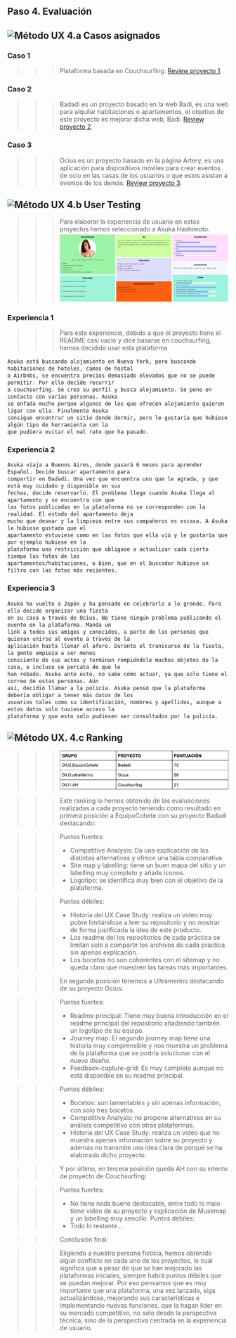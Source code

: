 ## Paso 4. Evaluación 


![Método UX](../img/ABtesting.png) 4.a Casos asignados
----

### Caso 1

>>> Plataforma basada en Couchsurfing.
[Review proyecto 1](./DIU1.AH_review.xls).


### Caso 2

>>> Badadi es un proyecto basado en la web Badi, es una web para alquilar habitaciones o apartamentos, el objetivo de este proyecto es mejorar dicha web, Badi.
[Review proyecto 2](./DIU2.EquipoCohete_review.xls).

### Caso 3

>>> Ocius es un proyecto basado en la página Artery, es una aplicación para dispositivos móviles para crear eventos de ocio en las casas de los usuarios o que estos asistan a eventos de los demás.
[Review proyecto 3](./DIU3.ultramerino_review.xls).

![Método UX](../img/usability-testing.png) 4.b User Testing
----

>>> Para elaborar la experiencia de usuario en estos proyectos hemos seleccionado a Asuka Hashimoto.
![Asuka](../P1/asuka_hashimoto.png)

### Experiencia 1
>>> Para esta  experiencia, debido a que el proyecto tiene el README casi vacío y dice basarse en couchsurfing, hemos decidido usar esta plataforma
`````
Asuka está buscando alojamiento en Nueva York, pero buscando habitaciones de hoteles, camas de hostal 
o Airbnbs, se encuentra precios demasiado elevados que no se puede permitir. Por ello decide recurrir 
a couchsurfing. Se crea su perfil y busca alojamiento. Se pone en contacto con varias personas. Asuka 
se enfada mucho porque algunos de los que ofrecen alojamiento quieren ligar con ella. Finalmente Asuka 
consigue encontrar un sitio donde dormir, pero le gustaría que hubiese algún tipo de herramienta con la 
que pudiera evitar el mal rato que ha pasado.
`````

### Experiencia 2
`````
Asuka viaja a Buenos Aires, donde pasará 6 meses para aprender Español. Decide buscar apartamento para 
compartir en Badadi. Una vez que encuentra uno que le agrada, y que está muy cuidado y disponible en sus 
fechas, decide reservarlo. El problema llega cuando Asuka llega al apartamento y se encuentra con que 
las fotos publicadas en la plataforma no se corresponden con la realidad. El estado del apartamento deja 
mucho que desear y la limpieza entre sus compañeros es escasa. A Asuka le hubiese gustado que el 
apartamento estuviese como en las fotos que ella vió y le gustaría que por ejemplo hubiese en la 
plataforma una restricción que obligase a actualizar cada cierto tiempo las fotos de los 
apartamentos/habitaciones, o bien, que en el buscador hubiese un filtro con las fotos más recientes.
`````

### Experiencia 3
`````
Asuka ha vuelto a Japón y ha pensado en celebrarlo a lo grande. Para ello decide organizar una fiesta 
en su casa a través de Ocius. No tiene ningún problema publicando el evento en la plataforma. Manda un 
link a todos sus amigos y conocidos, a parte de las personas que quieran unirse al evento a través de la 
aplicación hasta llenar el aforo. Durante el transcurso de la fiesta, la gente empieza a ser menos 
consciente de sus actos y terminan rompiéndole muchos objetos de la casa, e incluso se percata de que le 
han robado. Asuka ante esto, no sabe cómo actuar, ya que solo tiene el correo de estas personas. Aún 
así, decidió llamar a la policía. Asuka pensó que la plataforma debería obligar a tener más datos de los 
usuarios tales como su identificación, nombres y apellidos, aunque a estos datos solo tuviese acceso la 
plataforma y que esto solo pudiesen ser consultados por la policía.
`````


![Método UX](../img/Survey.png). 4.c Ranking 
----

>>> ![Ranking](./Ranking.png)

>>> Este ranking lo hemos obtenido de las evaluaciones realizadas a cada proyecto teniendo como resultado en primera posición a EquipoCohete con su proyecto Badadi destacando:
	
>>> Puntos fuertes:
>>> - Competitive Analysis: Da una explicación de las distintas alternativas y ofrece una tabla comparativa.
>>> - Site map y labelling: tiene un buen mapa del sitio y un labelling muy completo y añade iconos.
>>> - Logotipo: se identifica muy bien con el objetivo de la plataforma.

>>>  Puntos débiles:
>>> - Historia del UX Case Study: realiza un video muy pobre limitándose a leer su repositorio y no mostrar de forma justificada la idea de este producto.
>>> - Los readme del los repositorios de cada práctica se limitan solo a compartir los archivos de cada práctica sin apenas explicación.
>>> - Los bocetos no son coherentes con el sitemap y no queda claro que muestren las tareas más importantes.

>>> En segunda posición tenemos a Ultramerino destacando de su proyecto Ocius:

>>> Puntos fuertes:
>>> - Readme principal: Tiene muy buena introducción en el readme principal del repositorio añadiendo también un logotipo de su equipo.
>>> - Journey map: El segundo journey map tiene una historia muy comprensible y nos muestra un problema de la plataforma que se podría solucionar con el nuevo diseño.
>>> - Feedback-capture-grid:  Es muy completo aunque no está disponible en su readme principal.

>>> Puntos débiles: 
>>> - Bocetos: son lamentables y sin apenas información, con solo tres bocetos. 
>>> - Competitive Analysis: no propone alternativas en su análisis competitivo con otras plataformas.
>>> - Historia del UX Case Study: realiza un video que no muestra apenas información sobre su proyecto y además no transmite una idea clara de porqué se ha elaborado dicho proyecto.


>>> Y por último, en tercera posición queda AH con su intento de proyecto de Couchsurfing:

>>> Puntos fuertes:
>>> - No tiene nada bueno destacable, entre todo lo malo tiene video de su proyecto y explicación de Musemap y un labelling muy sencillo.
>>> Puntos débiles:
>>> - Todo lo restante...

>>> Conclusión final:

>>> Eligiendo a nuestra persona ficticia, hemos obtenido algún conflicto en cada uno de los proyectos, lo cual significa que a pesar de que se han mejorado las plataformas iniciales, siempre habrá puntos débiles que se puedan mejorar. Por eso pensamos que es muy importante que una plataforma, una vez lanzada, siga actualizándose, mejorando sus características e implementando nuevas funciones, que la hagan líder en su mercado competitivo, no sólo desde la perspectiva técnica, sino de la perspectiva centrada en la experiencia de usuario.

